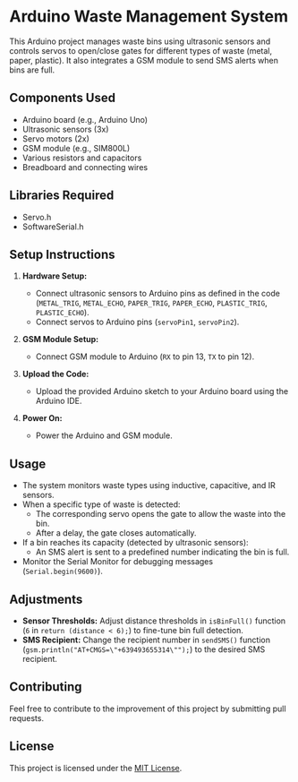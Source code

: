 # Arduino Waste Management System

This Arduino project manages waste bins using ultrasonic sensors and controls servos to open/close gates for different types of waste (metal, paper, plastic). It also integrates a GSM module to send SMS alerts when bins are full.

## Components Used

- Arduino board (e.g., Arduino Uno)
- Ultrasonic sensors (3x)
- Servo motors (2x)
- GSM module (e.g., SIM800L)
- Various resistors and capacitors
- Breadboard and connecting wires

## Libraries Required

- Servo.h
- SoftwareSerial.h

## Setup Instructions

1. **Hardware Setup:**
   - Connect ultrasonic sensors to Arduino pins as defined in the code (`METAL_TRIG`, `METAL_ECHO`, `PAPER_TRIG`, `PAPER_ECHO`, `PLASTIC_TRIG`, `PLASTIC_ECHO`).
   - Connect servos to Arduino pins (`servoPin1`, `servoPin2`).

2. **GSM Module Setup:**
   - Connect GSM module to Arduino (`RX` to pin 13, `TX` to pin 12).

3. **Upload the Code:**
   - Upload the provided Arduino sketch to your Arduino board using the Arduino IDE.

4. **Power On:**
   - Power the Arduino and GSM module.

## Usage

- The system monitors waste types using inductive, capacitive, and IR sensors.
- When a specific type of waste is detected:
  - The corresponding servo opens the gate to allow the waste into the bin.
  - After a delay, the gate closes automatically.
- If a bin reaches its capacity (detected by ultrasonic sensors):
  - An SMS alert is sent to a predefined number indicating the bin is full.
- Monitor the Serial Monitor for debugging messages (`Serial.begin(9600)`).

## Adjustments

- **Sensor Thresholds:** Adjust distance thresholds in `isBinFull()` function (`6` in `return (distance < 6);`) to fine-tune bin full detection.
- **SMS Recipient:** Change the recipient number in `sendSMS()` function (`gsm.println("AT+CMGS=\"+639493655314\"");`) to the desired SMS recipient.

## Contributing

Feel free to contribute to the improvement of this project by submitting pull requests.

## License

This project is licensed under the [MIT License](LICENSE).
